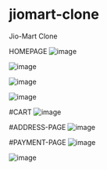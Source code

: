 # jiomart-clone
Jio-Mart Clone

HOMEPAGE
![image](https://github.com/iamsaurabh7/jiomart-clone/assets/91486795/e925ba2a-7e18-43fb-b50b-b0b3767765d8)

![image](https://github.com/iamsaurabh7/jiomart-clone/assets/91486795/7985f11b-c89c-48a2-9c1b-de80a2e730a0)

![image](https://github.com/iamsaurabh7/jiomart-clone/assets/91486795/503d5f1c-34fd-4a79-a632-ad4c6d8291ef)

![image](https://github.com/iamsaurabh7/jiomart-clone/assets/91486795/28563b41-ecfc-4b15-b042-4a65205b1103)


#CART
![image](https://github.com/iamsaurabh7/jiomart-clone/assets/91486795/807e4473-a6f1-4261-9a0d-68584676f6e1)

#ADDRESS-PAGE
![image](https://github.com/iamsaurabh7/jiomart-clone/assets/91486795/6543c3cf-6982-4d84-a2a3-9c435fa3a0e8)

#PAYMENT-PAGE
![image](https://github.com/iamsaurabh7/jiomart-clone/assets/91486795/1490a06c-77ff-49b4-9fdd-564678cf749f)

![image](https://github.com/iamsaurabh7/jiomart-clone/assets/91486795/042a7b6f-cea9-46f1-b7bf-f1b7257596a4)
